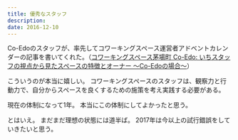 ```yaml
---
title: 優秀なスタッフ
description: 
date: 2016-12-10
---
```

Co-Edoのスタッフが、率先してコワーキングスペース運営者アドベントカレンダーの記事を書いてくれた。（[コワーキングスペース茅場町 Co-Edo: いちスタッフの視点から見たスペースの特徴とオーナー 〜Co-Edoの場合〜](http://blog.coworking.tokyo.jp/2016/12/co-edo-advent-calendar-view-of-staff.html)）

こういうのが本当に嬉しい。
コワーキングスペースのスタッフは、観察力と行動力で、自分からスペースを良くするための施策を考え実践する必要がある。

現在の体制になって1年。
本当にこの体制にしてよかったと思う。

とはいえ。
まだまだ理想の状態には道半ば。
2017年は今以上の試行錯誤をしていきたいと思う。
